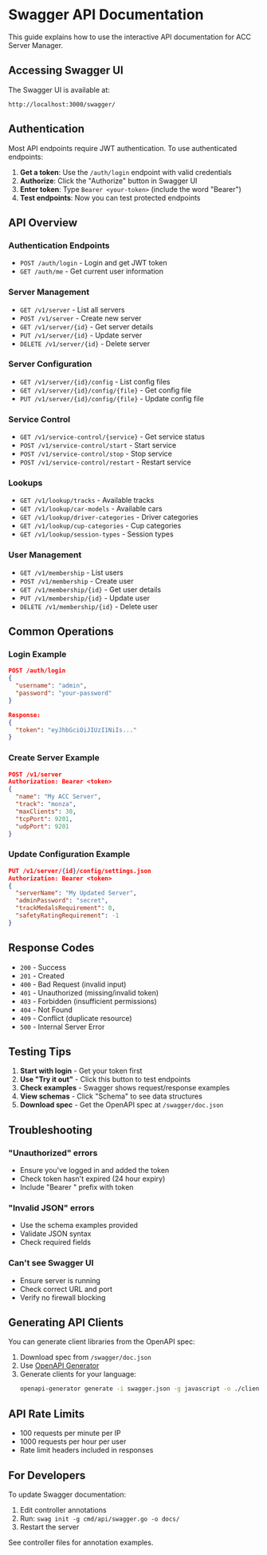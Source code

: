# Swagger API Documentation

This guide explains how to use the interactive API documentation for ACC Server Manager.

## Accessing Swagger UI

The Swagger UI is available at:
```
http://localhost:3000/swagger/
```

## Authentication

Most API endpoints require JWT authentication. To use authenticated endpoints:

1. **Get a token**: Use the `/auth/login` endpoint with valid credentials
2. **Authorize**: Click the "Authorize" button in Swagger UI
3. **Enter token**: Type `Bearer <your-token>` (include the word "Bearer")
4. **Test endpoints**: Now you can test protected endpoints

## API Overview

### Authentication Endpoints
- `POST /auth/login` - Login and get JWT token
- `GET /auth/me` - Get current user information

### Server Management
- `GET /v1/server` - List all servers
- `POST /v1/server` - Create new server
- `GET /v1/server/{id}` - Get server details
- `PUT /v1/server/{id}` - Update server
- `DELETE /v1/server/{id}` - Delete server

### Server Configuration
- `GET /v1/server/{id}/config` - List config files
- `GET /v1/server/{id}/config/{file}` - Get config file
- `PUT /v1/server/{id}/config/{file}` - Update config file

### Service Control
- `GET /v1/service-control/{service}` - Get service status
- `POST /v1/service-control/start` - Start service
- `POST /v1/service-control/stop` - Stop service
- `POST /v1/service-control/restart` - Restart service

### Lookups
- `GET /v1/lookup/tracks` - Available tracks
- `GET /v1/lookup/car-models` - Available cars
- `GET /v1/lookup/driver-categories` - Driver categories
- `GET /v1/lookup/cup-categories` - Cup categories
- `GET /v1/lookup/session-types` - Session types

### User Management
- `GET /v1/membership` - List users
- `POST /v1/membership` - Create user
- `GET /v1/membership/{id}` - Get user details
- `PUT /v1/membership/{id}` - Update user
- `DELETE /v1/membership/{id}` - Delete user

## Common Operations

### Login Example
```json
POST /auth/login
{
  "username": "admin",
  "password": "your-password"
}

Response:
{
  "token": "eyJhbGciOiJIUzI1NiIs..."
}
```

### Create Server Example
```json
POST /v1/server
Authorization: Bearer <token>
{
  "name": "My ACC Server",
  "track": "monza",
  "maxClients": 30,
  "tcpPort": 9201,
  "udpPort": 9201
}
```

### Update Configuration Example
```json
PUT /v1/server/{id}/config/settings.json
Authorization: Bearer <token>
{
  "serverName": "My Updated Server",
  "adminPassword": "secret",
  "trackMedalsRequirement": 0,
  "safetyRatingRequirement": -1
}
```

## Response Codes

- `200` - Success
- `201` - Created
- `400` - Bad Request (invalid input)
- `401` - Unauthorized (missing/invalid token)
- `403` - Forbidden (insufficient permissions)
- `404` - Not Found
- `409` - Conflict (duplicate resource)
- `500` - Internal Server Error

## Testing Tips

1. **Start with login** - Get your token first
2. **Use "Try it out"** - Click this button to test endpoints
3. **Check examples** - Swagger shows request/response examples
4. **View schemas** - Click "Schema" to see data structures
5. **Download spec** - Get the OpenAPI spec at `/swagger/doc.json`

## Troubleshooting

### "Unauthorized" errors
- Ensure you've logged in and added the token
- Check token hasn't expired (24 hour expiry)
- Include "Bearer " prefix with token

### "Invalid JSON" errors
- Use the schema examples provided
- Validate JSON syntax
- Check required fields

### Can't see Swagger UI
- Ensure server is running
- Check correct URL and port
- Verify no firewall blocking

## Generating API Clients

You can generate client libraries from the OpenAPI spec:

1. Download spec from `/swagger/doc.json`
2. Use [OpenAPI Generator](https://openapi-generator.tech/)
3. Generate clients for your language:
   ```bash
   openapi-generator generate -i swagger.json -g javascript -o ./client
   ```

## API Rate Limits

- 100 requests per minute per IP
- 1000 requests per hour per user
- Rate limit headers included in responses

## For Developers

To update Swagger documentation:

1. Edit controller annotations
2. Run: `swag init -g cmd/api/swagger.go -o docs/`
3. Restart the server

See controller files for annotation examples.